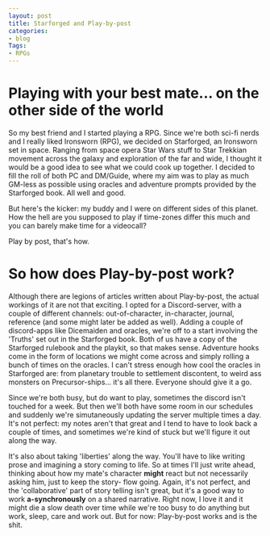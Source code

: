 ```yaml
---
layout: post
title: Starforged and Play-by-post
categories:
- blog
Tags:
- RPGs
---
```

# Playing with your best mate... on the other side of the world
So my best friend and I started playing a RPG. Since we're both sci-fi nerds and I really liked Ironsworn (RPG), we decided on 
Starforged, an Ironsworn set in space. Ranging from space opera Star Wars stuff to Star Trekkian movement across the galaxy and
exploration of the far and wide, I thought it would be a good idea to see what we could cook up together. I decided to fill the
roll of both PC and DM/Guide, where my aim was to play as much GM-less as possible using oracles and adventure prompts provided
by the Starforged book. All well and good.

But here's the kicker: my buddy and I were on different sides of this planet. How the hell are you supposed to play if time-zones 
differ this much and you can barely make time for a videocall? 

Play by post, that's how. 

# So how does Play-by-post work?
Although there are legions of articles written about Play-by-post, the actual workings of it are not that exciting. I opted for
a Discord-server, with a couple of different channels: out-of-character, in-character, journal, reference (and some might later be 
added as well). Adding a couple of discord-apps like Dicemaiden and oracles, we're off to a start involving the 'Truths' set out 
in the Starforged book. Both of us have a copy of the Starforged rulebook and the playkit, so that makes sense. Adventure hooks come
in the form of locations we might come across and simply rolling a bunch of times on the oracles. I can't stress enough how cool the 
oracles in Starforged are: from planetary trouble to settlement discontent, to weird ass monsters on Precursor-ships... it's all 
there. Everyone should give it a go. 

Since we're both busy, but do want to play, sometimes the discord isn't touched for a week. But then we'll both have some room in
our schedules and suddenly we're simutaneously updating the server multiple times a day. It's not perfect: my notes aren't that great
and I tend to have to look back a couple of times, and sometimes we're kind of stuck but we'll figure it out along the way.

It's also about taking 'liberties' along the way. You'll have to like writing prose and imagining a story coming to life. So at times
I'll just write ahead, thinking about how my mate's character **might** react but not necessarily asking him, just to keep the story-
flow going. Again, it's not perfect, and the 'collaborative' part of story telling isn't great, but it's a good way to work 
**a-synchronously** on a shared narrative. Right now, I love it and it might die a slow death over time while we're too busy to do
anything but work, sleep, care and work out. But for now: Play-by-post works and is the shit.  
